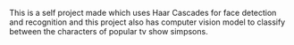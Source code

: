This is a self project made which uses Haar Cascades for face detection and recognition and this project also has computer vision model to classify between the characters of popular tv show simpsons.
